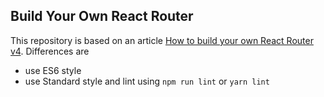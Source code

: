 
Build Your Own React Router
---

This repository is based on an article [How to build your own React Router v4](https://medium.com/p/a9815f7d5e42). Differences are

- use ES6 style
- use Standard style and lint using `npm run lint` or `yarn lint`
